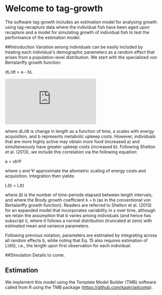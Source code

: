 Welcome to tag-growth
==========

The software tag-growth includes an estimation model for analysing growth using tag-recapture data where the individual fish have been aged upon recapture and a model for simulating growth of individual fish to test the performance of the estimation model.

##Introduction
Variation among individuals can be easily included by treating each individual's demographic parameters as a random effect that arises from a population-level distribution. We start with the specialized von Bertalanffy growth function:

dL/dt = a - bL

![equation](http://www.sciweavers.org/tex2img.php?eq=1%2Bsin%28mc%5E2%29%0D%0A&bc=White&fc=Black&im=jpg&fs=12&ff=arev&edit=0)

where dL/dt is change in length as a function of time, a scales with energy acquisition, and b represents metabolic upkeep costs. However, individuals that are more highly active may obtain more food (increased a) and simultaneously have greater upkeep costs (increased b). Following Shelton et al. (2013), we include this correlation via the following equation:

a = γbΨ

where γ and Ψ approximate the allometric scaling of energy costs and acquisition. Integration then yields:

L(t) = L(t)

where Δt is the number of time-periods elapsed between length intervals, and where the Brody growth coefficient k = b (as in the conventional von Bertalanffy growth function). Readers are referred to Shelton et al. (2013) for an expanded model that incorporates variability in γ over time, although we retain the assumption that b varies among individuals (and hence has subscript i), where it follows a normal distribution (truncated at zero) with estimated mean and variance parameters.

Following previous notation, parameters are estimated by integrating across all random effects b, while noting that Eq. 15 also requires estimation of Li(t0), i.e., the length upon first observation for each individual.

##Simulation
Details to come.

## Estimation
We implement this model using the Template Model Builder (TMB) software called from R using the TMB package (https://github.com/kaskr/adcomp).
